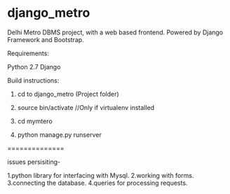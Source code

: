 django_metro
============
Delhi Metro DBMS project, with a web based frontend. Powered by Django Framework and Bootstrap.

Requirements:

Python 2.7
Django

Build instructions:

1. cd to django_metro (Project folder)

2. source bin/activate  //Only if virtualenv installed

3. cd mymtero

4. python manage.py runserver


==============

issues persisiting-

1.python library for interfacing with Mysql.
2.working with forms.
3.connecting the database.
4.queries for processing requests.